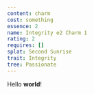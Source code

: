 ```yaml
---
content: charm
cost: something
essence: 2
name: Integrity e2 Charm 1
rating: 2
requires: []
splat: Second Sunrise
trait: Integrity
tree: Passionate
---
```


Hello **world**!
